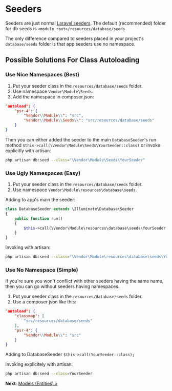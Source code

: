 # Seeders

Seeders are just normal [Laravel seeders](https://laravel.com/docs/5.8/seeding). The default (recommended) folder for db seeds is `<module_root>/resources/database/seeds`

The only difference compared to seeders placed in your project's `database/seeds` folder is that app seeders use no namespace.

## Possible Solutions For Class Autoloading

### Use Nice Namespaces (Best)

1. Put your seeder class in the `resources/database/seeds` folder.
2. Use namespace `Vendor\Module\Seeds`.
3. Add the namespace in composer.json:
```json
"autoload": {
    "psr-4": {
        "Vendor\\Module\\": "src",
        "Vendor\\Module\\Seeds\\": "src/resources/database/seeds"
    }
}
```

Then you can either added the seeder to the main `DatabaseSeeder`'s run method `$this->call(\Vendor\Module\Seeds\YourSeeder::class)` or invoke explicitly with artisan:

```bash
php artisan db:seed --class="\Vendor\Module\Seeds\YourSeeder"
```

### Use Ugly Namespaces (Easy)

1. Put your seeder class in the `resources/database/seeds` folder.
2. Use namespace `Vendor\Module\resources\database\seeds`.

Adding to app's main the seeder:
```php
class DatabaseSeeder extends \Illuminate\Database\Seeder
{
    public function run()
    {
        $this->call(\Vendor\Module\resources\database\seeds\YourSeeder::class);        
    }
}
```

Invoking with artisan:
```bash
php artisan db:seed --class="\Vendor\Module\resources\database\seeds\YourSeeder"
```

### Use No Namespace (Simple)

If you're sure you won't conflict with other seeders having the same name, then you can go without seeders having namespaces.

1. Put your seeder class in the `resources/database/seeds` folder.
2. Use a composer json like this:
```json
"autoload": {
    "classmap": [
        "src/resources/database/seeds"    
    ],
    "psr-4": {
        "Vendor\\Module\\": "src"
    }
}
```

Adding to DatabaseSeeder `$this->call(YourSeeder::class);`

Invoking explicitely with artisan:
```bash
php artisan db:seed --class=YourSeeder
```

**Next**: [Models (Entities) &raquo;](models.md)
